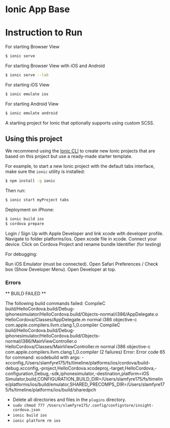 Ionic App Base
=====================

# Instruction to Run

For starting Browser View
```bash
$ ionic serve
```

For starting Browser View with iOS and Android
```bash
$ ionic serve --lab
```

For starting iOS View
```bash
$ ionic emulate ios
```

For starting Android View
```bash
$ ionic emulate android
```


A starting project for Ionic that optionally supports using custom SCSS.

## Using this project

We recommend using the [Ionic CLI](https://github.com/driftyco/ionic-cli) to create new Ionic projects that are based on this project but use a ready-made starter template.

For example, to start a new Ionic project with the default tabs interface, make sure the `ionic` utility is installed:

```bash
$ npm install -g ionic
```

Then run: 

```bash
$ ionic start myProject tabs
```

Deployment on iPhone:

```bash
$ ionic build ios
$ cordova prepare
```

Login / Sign Up with Apple Developer and link xcode with developer profile.
Navigate to folder platforms/ios.
Open xcode file in xcode.
Connect your device.
Click on Cordova Project and rename bundle Identifier (for testing)

For debugging:

Run iOS Emulator (must be connected).
Open Safari Preferences / Check box (Show Developer Menu).
Open Developer at top.

### Errors

** BUILD FAILED **

The following build commands failed:
	CompileC build/HelloCordova.build/Debug-iphonesimulator/HelloCordova.build/Objects-normal/i386/AppDelegate.o HelloCordova/Classes/AppDelegate.m normal i386 objective-c com.apple.compilers.llvm.clang.1_0.compiler
	CompileC build/HelloCordova.build/Debug-iphonesimulator/HelloCordova.build/Objects-normal/i386/MainViewController.o HelloCordova/Classes/MainViewController.m normal i386 objective-c com.apple.compilers.llvm.clang.1_0.compiler
(2 failures)
Error: Error code 65 for command: xcodebuild with args: -xcconfig,/Users/slamfyre175/fs/timeline/platforms/ios/cordova/build-debug.xcconfig,-project,HelloCordova.xcodeproj,-target,HelloCordova,-configuration,Debug,-sdk,iphonesimulator,-destination,platform=iOS Simulator,build,CONFIGURATION_BUILD_DIR=/Users/slamfyre175/fs/timeline/platforms/ios/build/emulator,SHARED_PRECOMPS_DIR=/Users/slamfyre175/fs/timeline/platforms/ios/build/sharedpch

- Delete all directories and files in the ```plugins``` directory. 
- ```sudo chmod 777 /Users/slamfyre175/.config/configstore/insight-cordova.json```
- ```ionic build ios```
- ```ionic platform rm ios```

